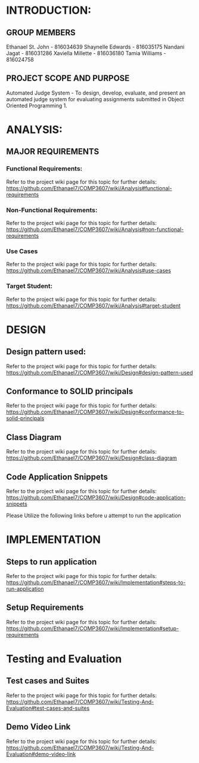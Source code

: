 # INTRODUCTION:

## GROUP MEMBERS
Ethanael St. John - 816034639 
Shaynelle Edwards - 816035175 
Nandani Jagat - 816031286
Xaviella Millette - 816036180 
Tamia Williams - 816024758

## PROJECT SCOPE AND PURPOSE
Automated Judge System - To design, develop, evaluate, and present an automated judge system for evaluating assignments submitted in Object Oriented Programming 1.


# ANALYSIS:
## MAJOR REQUIREMENTS 
### Functional Requirements: 
Refer to the project wiki page for this topic for further details: https://github.com/Ethanael7/COMP3607/wiki/Analysis#functional-requirements

### Non-Functional Requirements:
Refer to the project wiki page for this topic for further details: https://github.com/Ethanael7/COMP3607/wiki/Analysis#non-functional-requirements

### Use Cases
Refer to the project wiki page for this topic for further details: https://github.com/Ethanael7/COMP3607/wiki/Analysis#use-cases

### Target Student:
Refer to the project wiki page for this topic for further details: https://github.com/Ethanael7/COMP3607/wiki/Analysis#target-student

# DESIGN
## Design pattern used:
Refer to the project wiki page for this topic for further details: https://github.com/Ethanael7/COMP3607/wiki/Design#design-pattern-used

## Conformance to SOLID principals
Refer to the project wiki page for this topic for further details: https://github.com/Ethanael7/COMP3607/wiki/Design#conformance-to-solid-principals

## Class Diagram
Refer to the project wiki page for this topic for further details: https://github.com/Ethanael7/COMP3607/wiki/Design#class-diagram

## Code Application Snippets
Refer to the project wiki page for this topic for further details: https://github.com/Ethanael7/COMP3607/wiki/Design#code-application-snippets


Please Utilize the following links before u attempt to run the application 
# IMPLEMENTATION
## Steps to run application
Refer to the project wiki page for this topic for further details: https://github.com/Ethanael7/COMP3607/wiki/Implementation#steps-to-run-application

## Setup Requirements
Refer to the project wiki page for this topic for further details: https://github.com/Ethanael7/COMP3607/wiki/Implementation#setup-requirements


# Testing and Evaluation
## Test cases and Suites
Refer to the project wiki page for this topic for further details: https://github.com/Ethanael7/COMP3607/wiki/Testing-And-Evaluation#test-cases-and-suites

## Demo Video Link
Refer to the project wiki page for this topic for further details: https://github.com/Ethanael7/COMP3607/wiki/Testing-And-Evaluation#demo-video-link